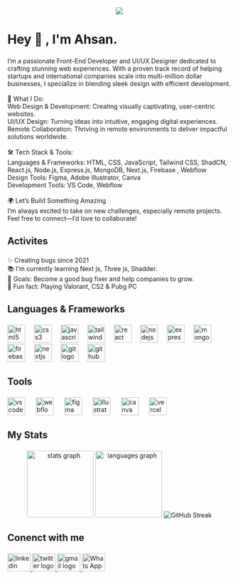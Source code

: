 <div align="center">
  <img height="" src="https://i.postimg.cc/3N5P7Fpn/Github-Cover-3.jpg"  />
</div>

###

<h1 align="left">Hey 👋 , I'm Ahsan.</h1>

###

<p align="left">I’m a passionate Front-End Developer and UI/UX Designer dedicated to crafting stunning web experiences. With a proven track record of helping startups and international companies scale into multi-million dollar businesses, I specialize in blending sleek design with efficient development.<br><br>🚀 What I Do:<br>Web Design & Development: Creating visually captivating, user-centric websites.<br>UI/UX Design: Turning ideas into intuitive, engaging digital experiences.<br>Remote Collaboration: Thriving in remote environments to deliver impactful solutions worldwide.<br><br>🛠 Tech Stack & Tools:<br>Languages & Frameworks: HTML, CSS, JavaScript, Tailwind CSS, ShadCN, React.js, Node.js, Express.js, MongoDB, Next.js, Firebase , Webflow<br>Design Tools: Figma, Adobe Illustrator, Canva<br>Development Tools: VS Code, Webflow<br><br>🌍 Let’s Build Something Amazing<br>I’m always excited to take on new challenges, especially remote projects. Feel free to connect—I’d love to collaborate!</p>

###

<h2 align="left">Activites</h2>

###

<p align="left">✨ Creating bugs since 2021<br>📚 I'm currently learning Next js, Three js, Shadder.<br>🎯 Goals: Become a good bug fixer and help companies to grow. <br>🎲 Fun fact: Playing Valorant, CS2 & Pubg PC</p>

###

<h2 align="left">Languages & Frameworks</h2>

###

<div align="left">
  <img src="https://skillicons.dev/icons?i=html" height="40" alt="html5 logo"  />
  <img width="12" />
  <img src="https://skillicons.dev/icons?i=css" height="40" alt="css3 logo"  />
  <img width="12" />
  <img src="https://cdn.jsdelivr.net/gh/devicons/devicon/icons/javascript/javascript-original.svg" height="40" alt="javascript logo"  />
  <img width="12" />
  <img src="https://cdn.simpleicons.org/tailwindcss/06B6D4" height="40" alt="tailwindcss logo"  />
  <img width="12" />
  <img src="https://skillicons.dev/icons?i=react" height="40" alt="react logo"  />
  <img width="12" />
  <img src="https://skillicons.dev/icons?i=nodejs" height="40" alt="nodejs logo"  />
  <img width="12" />
  <img src="https://skillicons.dev/icons?i=express" height="40" alt="express logo"  />
  <img width="12" />
  <img src="https://skillicons.dev/icons?i=mongodb" height="40" alt="mongodb logo"  />
  <img width="12" />
  <img src="https://skillicons.dev/icons?i=firebase" height="40" alt="firebase logo"  />
  <img width="12" />
  <img src="https://cdn.jsdelivr.net/gh/devicons/devicon/icons/nextjs/nextjs-original.svg" height="40" alt="nextjs logo"  />
  <img width="12" />
  <img src="https://cdn.jsdelivr.net/gh/devicons/devicon/icons/git/git-original.svg" height="40" alt="git logo"  />
  <img width="12" />
  <img src="https://cdn.jsdelivr.net/gh/devicons/devicon/icons/github/github-original.svg" height="40" alt="github logo"  />
</div>

###

<h2 align="left">Tools</h2>

###

<div align="left">
  <img src="https://cdn.jsdelivr.net/gh/devicons/devicon/icons/vscode/vscode-original.svg" height="40" alt="vscode logo"  />
  <img width="16" />
  <img src="https://cdn.simpleicons.org/webflow/4353FF" height="40" alt="webflow logo"  />
  <img width="16" />
  <img src="https://cdn.jsdelivr.net/gh/devicons/devicon/icons/figma/figma-original.svg" height="40" alt="figma logo"  />
  <img width="16" />
  <img src="https://cdn.jsdelivr.net/gh/devicons/devicon/icons/illustrator/illustrator-plain.svg" height="40" alt="illustrator logo"  />
  <img width="16" />
  <img src="https://cdn.jsdelivr.net/gh/devicons/devicon/icons/canva/canva-original.svg" height="40" alt="canva logo"  />
  <img width="16" />
  <img src="https://cdn.simpleicons.org/vercel/000000" height="40" alt="vercel logo"  />
</div>

###

<h2 align="left">My Stats</h2>

###

<div align="center">
  <img src="https://github-readme-stats.vercel.app/api?username=AhsanHabib002&hide_title=false&hide_rank=false&show_icons=true&include_all_commits=true&count_private=true&disable_animations=false&theme=dracula&locale=en&hide_border=false&order=1" height="150" alt="stats graph"  />
  <img src="https://github-readme-stats.vercel.app/api/top-langs?username=AhsanHabib002&locale=en&hide_title=false&layout=compact&card_width=320&langs_count=5&theme=dracula&hide_border=false&order=2" height="150" alt="languages graph"  />
  <img src="https://nirzak-streak-stats.vercel.app?user=AhsanHabib002&theme=dark" alt="GitHub Streak" />
</div>

###

<h2 align="left">Conenct with me</h2>

###

<div align="left">
  <a href="www.linkedin.com/in/theahsan-habib" target="_blank">
    <img src="https://raw.githubusercontent.com/maurodesouza/profile-readme-generator/master/src/assets/icons/social/linkedin/default.svg" width="52" height="40" alt="linkedin logo"  />
  </a>
  <a href="https://x.com/HeyAhsan0" target="_blank">
    <img src="https://raw.githubusercontent.com/maurodesouza/profile-readme-generator/master/src/assets/icons/social/twitter/default.svg" width="52" height="40" alt="twitter logo"  />
  </a>
  <a href="mailto:contact.heyahsan@gmail.com" target="_blank">
    <img src="https://raw.githubusercontent.com/maurodesouza/profile-readme-generator/master/src/assets/icons/social/gmail/default.svg" width="52" height="40" alt="gmail logo"  />
  </a>
  <a href="https://wa.me/8801968399110" target="_blank">
    <img src="https://upload.wikimedia.org/wikipedia/commons/6/6b/WhatsApp.svg" width="52" height="40" alt="Whats App logo"  />
  </a>
</div>

###
